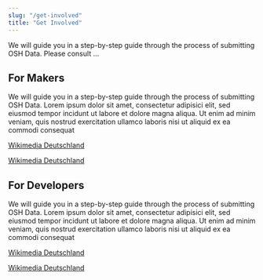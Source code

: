 ```yaml
---
slug: "/get-involved"
title: "Get Involved"
---
```


We will guide you in a step-by-step guide through the process of submitting OSH Data. Please consult ...

## For Makers

We will guide you in a step-by-step guide through the process of submitting OSH Data. Lorem ipsum dolor sit amet, consectetur adipisici elit, sed eiusmod tempor incidunt ut labore et dolore magna aliqua. Ut enim ad minim veniam, quis nostrud exercitation ullamco laboris nisi ut aliquid ex ea commodi consequat

[Wikimedia Deutschland](https://www.wikimedia.de/)

[Wikimedia Deutschland](https://www.wikimedia.de/)

## For Developers

We will guide you in a step-by-step guide through the process of submitting OSH Data. Lorem ipsum dolor sit amet, consectetur adipisici elit, sed eiusmod tempor incidunt ut labore et dolore magna aliqua. Ut enim ad minim veniam, quis nostrud exercitation ullamco laboris nisi ut aliquid ex ea commodi consequat

[Wikimedia Deutschland](https://www.wikimedia.de/)

[Wikimedia Deutschland](https://www.wikimedia.de/)

